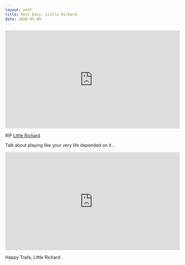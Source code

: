 ```yaml
---
layout: post
title: Rest Easy, Little Richard
date: 2020-05-09
---
```


<iframe width="560" height="315" src="https://www.youtube.com/embed/LVIttmFAzek" frameborder="0" allow="accelerometer; autoplay; encrypted-media; gyroscope; picture-in-picture" allowfullscreen></iframe>

RIP <a href="https://en.wikipedia.org/wiki/Little_Richard">Little Richard</a>

Talk about playing like your very life depended on it...

<iframe width="560" height="315" src="https://www.youtube.com/embed/ZVQV-1Fzl3w" frameborder="0" allow="accelerometer; autoplay; encrypted-media; gyroscope; picture-in-picture" allowfullscreen></iframe>

Happy Trails, Little Richard
